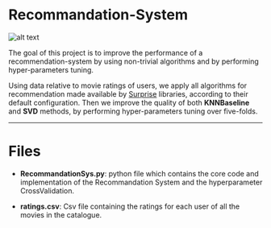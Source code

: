 # Recommandation-System

![alt text](https://miro.medium.com/max/1000/1*kjouN-zV6BgpmCl5SnEjGQ.jpeg)

The goal of this project is to improve the performance of a recommendation-system by using non-trivial algorithms and by performing hyper-parameters tuning.

Using data relative to movie ratings of users, we apply all algorithms for recommendation made available by [Surprise](http://surpriselib.com/) libraries, according to their default configuration. Then we improve the quality of both **KNNBaseline** and **SVD** methods, by performing hyper-parameters tuning over five-folds.

____

# Files

* **RecommandationSys.py**: python file which contains the core code and implementation of the Recommandation System and the hyperparameter CrossValidation.

* **ratings.csv**: Csv file containing the ratings for each user of all the movies in the catalogue.
